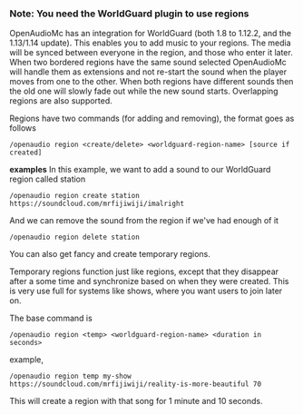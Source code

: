 ### Note: You need the WorldGuard plugin to use regions
OpenAudioMc has an integration for WorldGuard (both 1.8 to 1.12.2, and the 1.13/1.14 update).
This enables you to add music to your regions. The media will be synced between everyone in the region, and those who enter it later. When two bordered regions have the same sound selected OpenAudioMc will handle them as extensions and not re-start the sound when the player moves from one to the other. When both regions have different sounds then the old one will slowly fade out while the new sound starts. Overlapping regions are also supported.

Regions have two commands (for adding and removing), the format goes as follows
```
/openaudio region <create/delete> <worldguard-region-name> [source if created]
```

**examples**
In this example, we want to add a sound to our WorldGuard region called station
```
/openaudio region create station https://soundcloud.com/mrfijiwiji/imalright
```
And we can remove the sound from the region if we've had enough of it
```
/openaudio region delete station
```

You can also get fancy and create temporary regions.

Temporary regions function just like regions, except that they disappear after a some time and synchronize based on when they were created. This is very use full for systems like shows, where you want users to join later on.

The base command is
```
/openaudio region <temp> <worldguard-region-name> <duration in seconds>
```
example,
```
/openaudio region temp my-show https://soundcloud.com/mrfijiwiji/reality-is-more-beautiful 70
```
This will create a region with that song for 1 minute and 10 seconds.